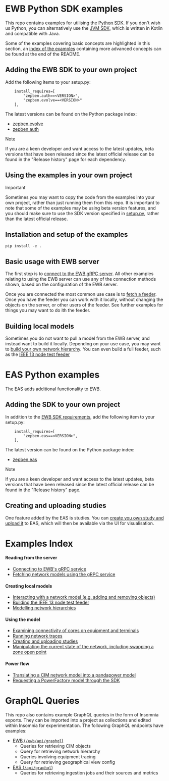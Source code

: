 # EWB Python SDK examples

This repo contains examples for utilising the [Python SDK](https://github.com/zepben/evolve-sdk-python). If you don't wish us Python, you can alternatively use
the [JVM SDK](https://github.com/zepben/evolve-sdk-jvm), which is written in Kotlin and compatible with Java.

Some of the examples covering basic concepts are highlighted in this section, an [index of the examples](#examples-index) containing more advanced concepts can
be found at the end of the README.

## Adding the EWB SDK to your own project

Add the following items to your setup.py:

```
    install_requires=[
        "zepben.auth==<VERSION>",
        "zepben.evolve==<VERSION>"
    ],
```

The latest versions can be found on the Python package index:

* [zepben.evolve](https://pypi.org/project/zepben.evolve/)
* [zepben.auth](https://pypi.org/project/zepben.auth/)

> [!NOTE]  
> If you are a keen developer and want access to the latest updates, beta versions that have been released since the latest official release can be found in
> the "Release history" page for each dependency.

## Using the examples in your own project

> [!IMPORTANT]  
> Sometimes you may want to copy the code from the examples into your own project, rather than just running them from this repo. It is important to note that
> some of the examples may be using beta version features, and you should make sure to use the SDK version specified in [setup.py](setup.py), rather than the
> latest official release.

## Installation and setup of the examples

```
pip install -e .
```

## Basic usage with EWB server

The first step is to [connect to the EWB gRPC server](./src/zepben/examples/connecting_to_grpc_service.py). All other examples relating to using the EWB server
can use any of the connection methods shown, based on the configuration of the EWB server.

Once you are connected the most common use case is to [fetch a feeder](./src/zepben/examples/fetching_network_model.py). Once you have the feeder you can work
with it locally, without changing the objects on the server, or other users of the feeder. See further examples for things you may want to do ith the feeder.

## Building local models

Sometimes you do not want to pull a model from the EWB server, and instead want to build it locally. Depending on your use case, you may want
to [build your own network hierarchy](./src/zepben/examples/network_hierarchy.py). You can even build a full feeder, such as
the [IEEE 13 node test feeder](./src/zepben/examples/ieee_13_node_test_feeder.py)

# EAS Python examples

The EAS adds additional functionality to EWB.

## Adding the SDK to your own project

In addition to the [EWB SDK requirements](#adding-the-ewb-sdk-to-your-own-project), add the following item to your setup.py:

```
    install_requires=[
        "zepben.eas==<VERSION>",
    ],
```

The latest version can be found on the Python package index:

* [zepben.eas](https://pypi.org/project/zepben.eas/)

> [!NOTE]  
> If you are a keen developer and want access to the latest updates, beta versions that have been released since the latest official release can be found in
> the "Release history" page.

## Creating and uploading studies

One feature added by the EAS is studies. You can [create you own study and upload it](./src/zepben/examples/studies/creating_and_uploading_study.py) to EAS,
which will then be available via the UI for visualisation.

# Examples Index

#### Reading from the server

* [Connecting to EWB's gRPC service](src/zepben/examples/connecting_to_grpc_service.py)
* [Fetching network models using the gRPC service](src/zepben/examples/fetching_network_model.py)

#### Creating local models

* [Interacting with a network model (e.g. adding and removing objects)](src/zepben/examples/network_service_interactions.py)
* [Building the IEEE 13 node test feeder](src/zepben/examples/ieee_13_node_test_feeder.py)
* [Modelling network hierarchies](src/zepben/examples/network_hierarchy.py)

#### Using the model

* [Examining connectivity of cores on equipment and terminals](src/zepben/examples/examining_connectivity.py)
* [Running network traces](src/zepben/examples/tracing.py)
* [Creating and uploading studies](src/zepben/examples/studies/creating_and_uploading_study.py)
* [Manipulating the current state of the network, including swapping a zone open point](src/zepben/examples/current_state_manipulations.py)

#### Power flow

* [Translating a CIM network model into a pandapower model](src/zepben/examples/translating_to_pandapower_model.py)
* [Requesting a PowerFactory model through the SDK](src/zepben/examples/request_power_factory_models.py)

# GraphQL Queries

This repo also contains example GraphQL queries in the form of Insomnia exports. They can be imported into a project as collections and edited within Insomnia
for experimentation. The following GraphQL endpoints have examples:

* [EWB (`/ewb/api/graphql`)](src/zepben/examples/insomnia/insomnia-ewb-samples.json)
  * Queries for retrieving CIM objects
  * Query for retrieving network hierarchy
  * Queries involving equipment tracing
  * Query for retrieving geographical view config
* [EAS (`/api/graphql`)](src/zepben/examples/insomnia/insomnia-eas-samples.json)
  * Queries for retrieving ingestion jobs and their sources and metrics
